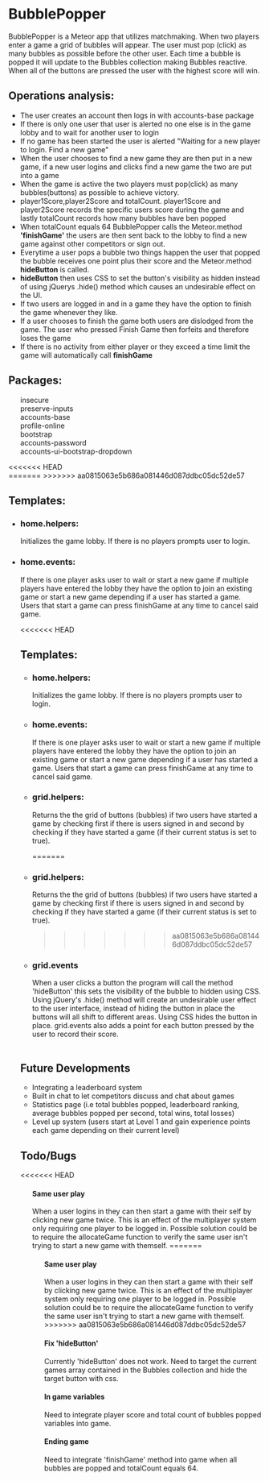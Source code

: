 <h1>BubblePopper</h1>
BubblePopper is a Meteor app that utilizes matchmaking. When two players enter a game a grid of bubbles will appear. The user must pop (click) as many bubbles as possible before the other user. Each time a bubble is popped it will update to the Bubbles collection making Bubbles reactive.  When all of the buttons are pressed the user with the highest score will win.

<h2> Operations analysis:</h2>
<ul>
<li>The user creates an account then logs in with accounts-base package</li>
<li>If there is only one user that user is alerted no one else is in the game lobby and to wait for another user to login</li>
<li>If no game has been started the user is alerted "Waiting for a new player to login. Find a new game"</li>
<li>When the user chooses to find a new game they are then put in a new game, if a new user logins and clicks find a new game the two are put into a game</li>
<li>When the game is active the two players must pop(click) as many bubbles(buttons) as possible to achieve victory.</li>
<li>player1Score,player2Score and totalCount. player1Score and player2Score records the specific users score during the game and lastly totalCount records how many bubbles have ben popped</li>
<li>When totalCount equals 64 BubblePopper calls the Meteor.method <strong>'finishGame'</strong> the users are then sent back to the lobby to find a new game against other competitors or sign out.
<li> Everytime a user pops a bubble two things happen the user that popped the bubble receives one point plus their score and the Meteor.method <strong>hideButton</strong> is called. </li>
<li><strong>hideButton</strong> then uses CSS to set the button's visibility as hidden instead of using jQuerys .hide() method which causes an undesirable effect on the UI.</li> 
<li>If two users are logged in and in a game they have the option to finish the game whenever they like. </li>
<li>If a user chooses to finish the game both users are dislodged from the game. The user who pressed Finish Game then forfeits and therefore loses the game</li>
<li>If there is no activity from either player or they exceed a time limit the game will automatically call <strong>finishGame</strong>
<br>
</ul>

<h2>Packages:</h2>
<ul>

insecure<br>
preserve-inputs<br>
accounts-base<br>
profile-online<br>
bootstrap<br>
accounts-password <br>
accounts-ui-bootstrap-dropdown
</ul>
<<<<<<< HEAD
<br>
=======
>>>>>>> aa0815063e5b686a081446d087ddbc05dc52de57

<h2>Templates:</h2><ul>
<li><h3>home.helpers:</h3></li>
Initializes the game lobby. If there is no players prompts user to login.
<li><h3>home.events:</h3></li>
If there is one player asks user to wait or start a new game if multiple players have entered the lobby they have the option to join an existing game or start a new game depending if a user has started a game. Users that start a game can press finishGame at any time to cancel said game.

<<<<<<< HEAD
<h2>Templates:</h2><ul>
<li><h3>home.helpers:</h3></li>
Initializes the game lobby. If there is no players prompts user to login.
<li><h3>home.events:</h3></li>
If there is one player asks user to wait or start a new game if multiple players have entered the lobby they have the option to join an existing game or start a new game depending if a user has started a game. Users that start a game can press finishGame at any time to cancel said game.

<li><h3>grid.helpers:</h3></li>
Returns the the grid of buttons (bubbles) if two users have started a game by checking first if there is users signed in and second by checking if they have started a game (if their current status is set to true).

=======
<li><h3>grid.helpers:</h3></li>
Returns the the grid of buttons (bubbles) if two users have started a game by checking first if there is users signed in and second by checking if they have started a game (if their current status is set to true).

>>>>>>> aa0815063e5b686a081446d087ddbc05dc52de57
<li><h3>grid.events</h3></li>
When a user clicks a button the program will call the method 'hideButton' this sets the visibility of the bubble to hidden using CSS. Using jQuery's .hide() method will create an undesirable user effect to the user interface, instead of hiding the button in place the buttons will all shift to different areas. Using CSS hides the button in place. grid.events also adds a point for each button pressed by the user to record their score.


</ul>
<br>
<h2>Future Developments</h2><ul>
<li>Integrating a leaderboard system</li>
<li>Built in chat to let competitors discuss and chat about games</li>
<li>Statistics page (i.e total bubbles popped, leaderboard ranking, average bubbles popped per second, total wins, total losses)</li>
<li>Level up system (users start at Level 1 and gain experience points each game depending on their current level)
</ul>

<h2>Todo/Bugs</h2>
<<<<<<< HEAD
<ul><h4>Same user play</h1>When a user logins in they can then start a game with their self by clicking new game twice. This is an effect of the multiplayer system only requiring one player to be logged in. Possible solution could be to require the allocateGame function to verify the same user isn't trying to start a new game with themself.
=======
<ul><h4>Same user play</h4>When a user logins in they can then start a game with their self by clicking new game twice. This is an effect of the multiplayer system only requiring one player to be logged in. Possible solution could be to require the allocateGame function to verify the same user isn't trying to start a new game with themself.
>>>>>>> aa0815063e5b686a081446d087ddbc05dc52de57
<h4>Fix 'hideButton'</h4>
Currently 'hideButton' does not work. Need to target the current games array contained in the Bubbles collection and hide the target button with css.
<h4>In game variables</h4>
Need to integrate player score and total count of bubbles popped variables into game.
<h4>Ending game</h4>
Need to integrate 'finishGame' method into game when all bubbles are popped and totalCount equals 64.



